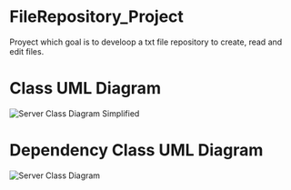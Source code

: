 # FileRepository_Project
Proyect which goal is to develoop a txt file repository to create, read and edit files.

# Class UML Diagram
![Server Class Diagram Simplified](https://user-images.githubusercontent.com/77104003/159361258-799f457a-9609-4708-92ad-8c8b57dc4b30.png)

# Dependency Class UML Diagram
![Server Class Diagram](https://user-images.githubusercontent.com/77104003/159360790-8a99662f-4cdd-4a5c-9001-76151e53f7e7.png)


